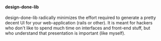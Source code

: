 #### design-done-lib
design-done-lib radically minimizes the effort required to generate a pretty decent UI for your web-application (rails or other). It is meant for hackers who don't like to spend much time on interfaces and front-end stuff, but who understand that presentation is important (like myself).